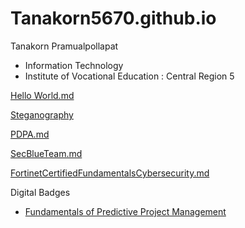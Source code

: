 # Tanakorn5670.github.io

 Tanakorn Pramualpollapat
+ Information Technology
+ Institute of Vocational Education : Central Region 5
  

 
[Hello World.md](HW.md)

[Steganography](card.md)

[PDPA.md](PDPA.md)

[SecBlueTeam.md](SecBlueTeam.md)

[FortinetCertifiedFundamentalsCybersecurity.md](FortinetCertifiedFundamentalsCybersecurity.md)

Digital Badges

+ [Fundamentals of Predictive Project Management](https://www.credly.com/badges/b0274d87-da30-4f8a-97bd-b5fc9e1e2450/public_url)
